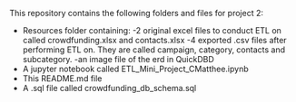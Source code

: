 This repository contains the following folders and files for project 2:
 - Resources folder containing:
 			-2 original excel files to conduct ETL on called crowdfunding.xlsx and contacts.xlsx
   	-4 exported .csv files after performing ETL on. They are called campaign, category, contacts and subcategory.
   	-an image file of the erd in QuickDBD
 - A jupyter notebook called ETL_Mini_Project_CMatthee.ipynb
 - This README.md file
 - A .sql file called crowdfunding_db_schema.sql
